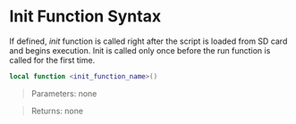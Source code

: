 # Init Function Syntax

If defined, *init* function is called right after the script is loaded from SD card and begins execution. Init is called only once before the run function is called for the first time.

```lua
local function <init_function_name>()
```
>Parameters: none

>Returns: none

